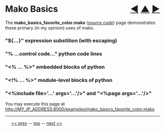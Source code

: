 Mako Basics <span style="float:right;">[&#x25C0;](06.md) [&#x25B2;](../README.md) [&#x25BA;](08.md)</span>
=========

The __mako_basics_favorite_color.mako__ (<i>[source code](https://github.com/BrentNoorda/django_unusual/blob/master/django_unusual/mako/examples/mako_basics_favorite_color.mako)</i>) page demonstrates these primary (in my opinion) uses of mako.

### "${...}" expression substition (with escaping)

### "% ...control code..." python code lines

### "<% ... %>" embedded blocks of python

### "<!% ... %>" module-level blocks of python

### "<%include file='...' args='...'/>" and "<%page args='...'/>"

You may execute this page at [http://MY_IP_ADDRESS:8000/examples/mako_basics_favorite_color.mako](http://MY_IP_ADDRESS:8000/examples/mako_basics_favorite_color.mako)

------

&nbsp;&nbsp;&nbsp;&nbsp; [&lt;&lt; prev](06.md) -- [top](../README.md) -- [next &gt;&gt;](08.md)